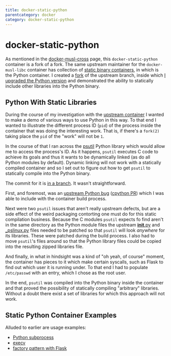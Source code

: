 ```yaml
---
title: docker-static-python
parentcategory: docker
category: docker-static-python
---
```

# docker-static-python

As mentioned in the [docker-musl-cross](./docker-musl-cross.html) page, this `docker-static-python` container is a fork of a fork. The same upstream maintainer for the `docker-musl-libc` container has collection of [static binary containers](https://github.com/andrew-d/static-binaries), in which is the Python container. I created a [fork](https://github.com/lisa/static-binaries) of the upstream branch, inside which [I upgraded the Python version](https://github.com/lisa/static-binaries/tree/update-python-version) and demonstrated the ability to statically include other libraries into the Python binary.

## Python With Static Libraries

During the course of my investigation with the [upstream container](https://github.com/andrew-d/static-binaries) I wanted to make a demo of various ways to use Python in this way. To that end I wanted to illustrate the different process ID (`pid`) of the process inside the container that was doing the interesting work. That is, if there's a `fork(2)` taking place the `pid` of the "work" will not be `1`.

In the course of that I ran across the [psutil](https://github.com/giampaolo/psutil) Python library which would allow me to access the process's ID. As it happens, `psutil` executes C code to achieve its goals and thus it wants to be dynamically linked (as do all Python modules by default). Dynamic linking will not work with a statically compiled container and so I set out to figure out how to get `psutil` to statically compile into the Python binary.

The commit for it is [in a branch](https://github.com/lisa/static-binaries/commit/c1536cc8a80461c3f41538170a39da0ed5255535). It wasn't straightforward.

First, and foremost, was an [upstream Python bug](https://bugs.python.org/issue7938) ([cpython PR](https://github.com/python/cpython/pull/4338)) which I was able to include with the container build process.

Next were two `psutil` issues that aren't really upstream defects, but are a side effect of the weird packaging contorting one must do for this static compilation business. Because the C modules `psutil` expects fo find aren't in the same directory as the Python module files the upstream [__init__.py](https://github.com/giampaolo/psutil/blob/91b0d9c05d5781d3cf6594f2a3660ee897be0345/psutil/__init__.py#L99) and [\_pslinux.py](https://github.com/giampaolo/psutil/blob/91b0d9c05d5781d3cf6594f2a3660ee897be0345/psutil/_pslinux.py#L26-L27) files needed to be patched so that `psutil` will look _anywhere_ for its libraries. These were patched during the build process. I also had to move `psutil`'s files around so that the Python library files could be copied into the resulting zipped libraries file.

And finally, in what in hindsight was a kind of "oh yeah, of course" moment, the container has pieces to it which make certain syscalls, such as Flask to find out which user it is running under. To that end I had to populate `/etc/passwd` with an entry, which I chose as the root user.

In the end, `psutil` was compiled into the Python binary inside the container and that proved the possibility of statically compiling "arbitrary" libraries. Without a doubt there exist a set of libraries for which this approach will not work.

## Static Python Container Examples

Alluded to earlier are usage examples:

* [Python subprocess](https://github.com/lisa/docker-sample-static-python/tree/master/subprocess)
* [execv](https://github.com/lisa/docker-sample-static-python/tree/master/execv)
* [factory pattern with Flask](https://github.com/lisa/docker-sample-static-python/tree/master/factory)
